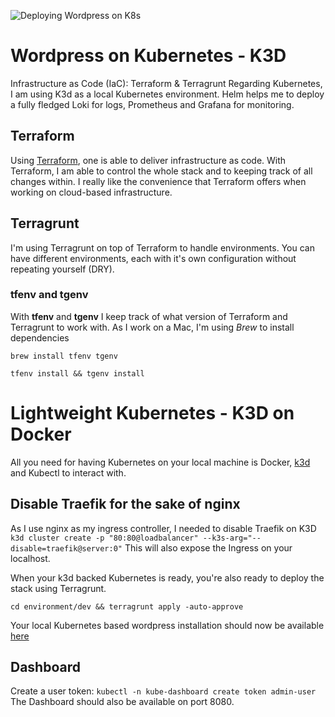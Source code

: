 ![Deploying Wordpress on K8s](https://github.com/katzefudder/wordpress_minikube/workflows/Deploying%20Wordpress%20on%20Kubernetes/badge.svg)

# Wordpress on Kubernetes - K3D

Infrastructure as Code (IaC): Terraform & Terragrunt
Regarding Kubernetes, I am using K3d as a local Kubernetes environment. Helm helps me to deploy a fully fledged Loki for logs, Prometheus and Grafana for monitoring.

## Terraform

Using [Terraform](https://www.terraform.io), one is able to deliver infrastructure as code. With Terraform, I am able to control the whole stack and to keeping track of all changes within. I really like the convenience that Terraform offers when working on cloud-based infrastructure.

## Terragrunt

I'm using Terragrunt on top of Terraform to handle environments. You can have different environments, each with it's own configuration without repeating yourself (DRY).

### tfenv and tgenv

With **tfenv** and **tgenv** I keep track of what version of Terraform and Terragrunt to work with. As I work on a Mac, I'm using *Brew* to install dependencies

`brew install tfenv tgenv`

`tfenv install && tgenv install`

# Lightweight Kubernetes - K3D on Docker

All you need for having Kubernetes on your local machine is Docker, [k3d](https://k3d.io/v5.4.4/#installation) and Kubectl to interact with.

## Disable Traefik for the sake of nginx

As I use nginx as my ingress controller, I needed to disable Traefik on K3D
`k3d cluster create -p "80:80@loadbalancer" --k3s-arg="--disable=traefik@server:0"`
This will also expose the Ingress on your localhost.

When your k3d backed Kubernetes is ready, you're also ready to deploy the stack using Terragrunt.

`cd environment/dev && terragrunt apply -auto-approve`

Your local Kubernetes based wordpress installation should now be available [here](http://localhost/wp-admin/install.php)

## Dashboard

Create a user token: `kubectl -n kube-dashboard create token admin-user`
The Dashboard should also be available on port 8080.
